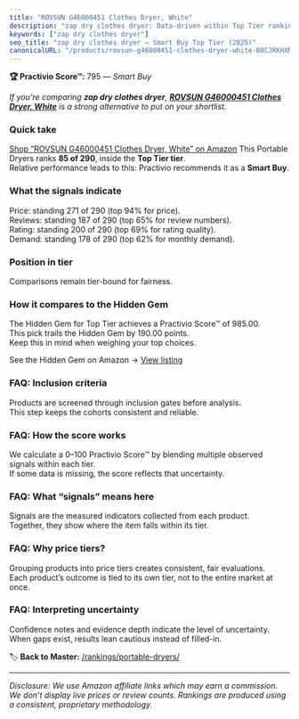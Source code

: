 ```yaml
---
title: "ROVSUN G46000451 Clothes Dryer, White"
description: "zap dry clothes dryer: Data-driven within Top Tier ranking using the Practivio Score™. Positioned by quality, value, demand, findability, momentum."
keywords: ["zap dry clothes dryer"]
seo_title: "zap dry clothes dryer — Smart Buy Top Tier (2025)"
canonicalURL: "/products/rovsun-g46000451-clothes-dryer-white-B0CJRKHXMY/"
---
```


**🏆 Practivio Score™:** 795 — _Smart Buy_


*If you're comparing **zap dry clothes dryer**, **[ROVSUN G46000451 Clothes Dryer, White](https://www.amazon.com/dp/B0CJRKHXMY?tag=practivio-20)** is a strong alternative to put on your shortlist.*
### Quick take
[Shop “ROVSUN G46000451 Clothes Dryer, White” on Amazon](https://www.amazon.com/dp/B0CJRKHXMY?tag=practivio-20)
This Portable Dryers ranks **85 of 290**, inside the **Top Tier tier**.  
Relative performance leads to this: Practivio recommends it as a **Smart Buy**.

### What the signals indicate
Price: standing 271 of 290 (top 94% for price).  
Reviews: standing 187 of 290 (top 65% for review numbers).  
Rating: standing 200 of 290 (top 69% for rating quality).  
Demand: standing 178 of 290 (top 62% for monthly demand).

### Position in tier
Comparisons remain tier-bound for fairness.

### How it compares to the Hidden Gem
The Hidden Gem for Top Tier achieves a Practivio Score™ of 985.00.  
This pick trails the Hidden Gem by 190.00 points.  
Keep this in mind when weighing your top choices.  

See the Hidden Gem on Amazon → [View listing](https://www.amazon.com/dp/B0799Q45TT?tag=practivio-20)

### FAQ: Inclusion criteria
Products are screened through inclusion gates before analysis.  
This step keeps the cohorts consistent and reliable.

### FAQ: How the score works
We calculate a 0–100 Practivio Score™ by blending multiple observed signals within each tier.  
If some data is missing, the score reflects that uncertainty.

### FAQ: What “signals” means here
Signals are the measured indicators collected from each product.  
Together, they show where the item falls within its tier.

### FAQ: Why price tiers?
Grouping products into price tiers creates consistent, fair evaluations.  
Each product’s outcome is tied to its own tier, not to the entire market at once.

### FAQ: Interpreting uncertainty
Confidence notes and evidence depth indicate the level of uncertainty.  
When gaps exist, results lean cautious instead of filled-in.


🏷️ **Back to Master:** [/rankings/portable-dryers/](/rankings/portable-dryers/)

---
_Disclosure: We use Amazon affiliate links which may earn a commission. We don’t display live prices or review counts. Rankings are produced using a consistent, proprietary methodology._
